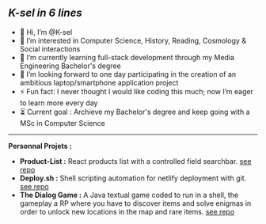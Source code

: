 ***K-sel in 6 lines***
---
- 👋 Hi, I’m @K-sel  
- 👀 I’m interested in Computer Science, History, Reading, Cosmology & Social interactions
- 🌱 I’m currently learning full-stack development through my Media Engineering Bachelor's degree  
- 💞️ I’m looking forward to one day participating in the creation of an ambitious laptop/smartphone application project  
- ⚡ Fun fact: I never thought I would like coding this much; now I’m eager to learn more every day
- ⏳ Current goal : Archieve my Bachelor's degree and keep going with a MSc in Computer Science

---

****Personnal Projets :**** 
- **Product-List :** React products list with a controlled field searchbar. [see repo](https://github.com/K-sel/product-list)
- **Deploy.sh :** Shell scripting automation for netlify deployment with git. [see repo](https://github.com/K-sel/deploy.sh)
- **The Dialog Game :** A Java textual game coded to run in a shell, the gameplay a RP where you have to discover items and solve enigmas in order to unlock new locations in the map and rare items. [see repo](https://github.com/K-sel/TheDialogGame)


